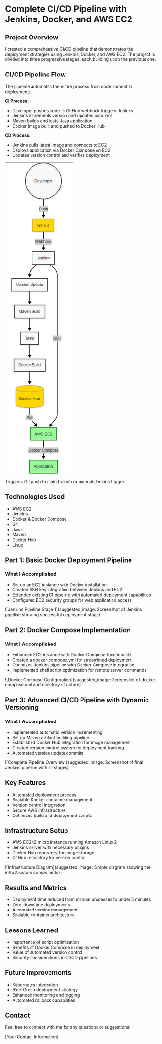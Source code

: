 # Complete CI/CD Pipeline with Jenkins, Docker, and AWS EC2

## Project Overview
I created a comprehensive CI/CD pipeline that demonstrates the deployment strategies using Jenkins, Docker, and AWS EC2. The project is divided into three progressive stages, each building upon the previous one.

## CI/CD Pipeline Flow

The pipeline automates the entire process from code commit to deployment:

**CI Process:**
- Developer pushes code → GitHub webhook triggers Jenkins
- Jenkins increments version and updates pom.xml
- Maven builds and tests Java application
- Docker image built and pushed to Docker Hub

**CD Process:**
- Jenkins pulls latest image and connects to EC2
- Deploys application via Docker Compose on EC2
- Updates version control and verifies deployment

![diagram](https://github.com/Princeton45/jenkins-docker-ec2-cicd/blob/main/images/diagram.png)

Triggers: Git push to main branch or manual Jenkins trigger

## Technologies Used
- AWS EC2
- Jenkins
- Docker & Docker Compose
- Git
- Java
- Maven
- Docker Hub
- Linux

## Part 1: Basic Docker Deployment Pipeline

### What I Accomplished
- Set up an EC2 instance with Docker installation
- Created SSH key integration between Jenkins and EC2
- Extended existing CI pipeline with automated deployment capabilities
- Configured EC2 security groups for web application access

![Jenkins Pipeline Stage 1](suggested_image: Screenshot of Jenkins pipeline showing successful deployment stage)

## Part 2: Docker Compose Implementation

### What I Accomplished
- Enhanced EC2 instance with Docker Compose functionality
- Created a docker-compose.yml for streamlined deployment
- Optimized Jenkins pipeline with Docker Compose integration
- Implemented shell script optimization for remote server commands

![Docker Compose Configuration](suggested_image: Screenshot of docker-compose.yml and directory structure)

## Part 3: Advanced CI/CD Pipeline with Dynamic Versioning

### What I Accomplished
- Implemented automatic version incrementing
- Set up Maven artifact building pipeline
- Established Docker Hub integration for image management
- Created version control system for deployment tracking
- Automated version update commits

![Complete Pipeline Overview](suggested_image: Screenshot of final Jenkins pipeline with all stages)

## Key Features
- Automated deployment process
- Scalable Docker container management
- Version control integration
- Secure AWS infrastructure
- Optimized build and deployment scripts

## Infrastructure Setup
- AWS EC2 t2.micro instance running Amazon Linux 2
- Jenkins server with necessary plugins
- Docker Hub repository for image storage
- GitHub repository for version control

![Infrastructure Diagram](suggested_image: Simple diagram showing the infrastructure components)

## Results and Metrics
- Deployment time reduced from manual processes to under 5 minutes
- Zero-downtime deployments
- Automated version management
- Scalable container architecture

## Lessons Learned
- Importance of script optimization
- Benefits of Docker Compose in deployment
- Value of automated version control
- Security considerations in CI/CD pipelines

## Future Improvements
- Kubernetes integration
- Blue-Green deployment strategy
- Enhanced monitoring and logging
- Automated rollback capabilities

## Contact
Feel free to connect with me for any questions or suggestions!

[Your Contact Information]
